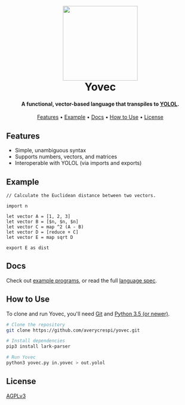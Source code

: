 <h1 align="center">
    <br>
    <img src="https://raw.githubusercontent.com/averycrespi/yovec/master/images/logo_full.png" width="200"</img>
    <br>
    Yovec
    <br>
</h1>

<h4 align="center">A functional, vector-based language that transpiles to <a href="https://wiki.starbasegame.com/index.php/YOLOL">YOLOL</a>.</h4>

<p align="center">
    <a href="#features">Features</a> •
    <a href="#example">Example</a> •
    <a href="#docs">Docs</a> •
    <a href="#how-to-use">How to Use</a> •
	<a href="#license">License</a>
</p>

## Features

- Simple, unambiguous syntax
- Supports numbers, vectors, and matrices
- Interoperable with YOLOL (via imports and exports)

## Example

```
// Calculate the Euclidean distance between two vectors.

import n

let vector A = [1, 2, 3]
let vector B = [$n, $n, $n]
let vector C = map ^2 (A - B)
let vector D = [reduce + C]
let vector E = map sqrt D

export E as dist
```

## Docs

Check out [example programs](programs/), or read the full [language spec](docs/spec.md).

## How to Use

To clone and run Yovec, you'll need [Git](https://git-scm.com/) and [Python 3.5 (or newer)](https://www.python.org/).

```bash
# Clone the repository
git clone https://github.com/averycrespi/yovec.git

# Install dependencies
pip3 install lark-parser

# Run Yovec
python3 yovec.py in.yovec > out.yolol
```

## License

[AGPLv3](https://choosealicense.com/licenses/agpl-3.0/)
